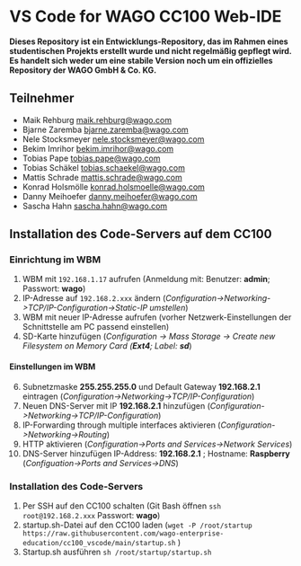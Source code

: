 # VS Code for WAGO CC100 Web-IDE

**Dieses Repository ist ein Entwicklungs-Repository, das im Rahmen eines studentischen Projekts erstellt wurde und nicht regelmäßig gepflegt wird. Es handelt sich weder um eine stabile Version noch um ein offizielles Repository der WAGO GmbH & Co. KG.** 

## Teilnehmer
- Maik Rehburg <maik.rehburg@wago.com>
- Bjarne Zaremba <bjarne.zaremba@wago.com>
- Nele Stocksmeyer <nele.stocksmeyer@wago.com>
- Bekim Imrihor <bekim.imrihor@wago.com>
- Tobias Pape <tobias.pape@wago.com>
- Tobias Schäkel <tobias.schaekel@wago.com>
- Mattis Schrade <mattis.schrade@wago.com>
- Konrad Holsmölle <konrad.holsmoelle@wago.com>
- Danny Meihoefer <danny.meihoefer@wago.com>
- Sascha Hahn <sascha.hahn@wago.com>

## Installation des Code-Servers auf dem CC100
### Einrichtung im WBM
1. WBM mit ``` 192.168.1.17 ``` aufrufen (Anmeldung mit: Benutzer: **admin**; Passwort: **wago**)
2. IP-Adresse auf ``` 192.168.2.xxx ``` ändern (*Configuration->Networking->TCP/IP-Configuration->Static-IP umstellen*)
3. WBM mit neuer IP-Adresse aufrufen (vorher Netzwerk-Einstellungen der Schnittstelle am PC passend einstellen)
4. SD-Karte hinzufügen (*Configuration -> Mass Storage -> Create new Filesystem on Memory Card (**Ext4**; Label: **sd***)

#### Einstellungen im WBM
6. Subnetzmaske **255.255.255.0** und Default Gateway **192.168.2.1** eintragen (*Configuration->Networking->TCP/IP-Configuration*)
7. Neuen DNS-Server mit IP **192.168.2.1** hinzufügen (*Configuration->Networking->TCP/IP-Configuration*)
8. IP-Forwarding through multiple interfaces aktivieren (*Configuration->Networking->Routing*) 
9. HTTP aktivieren (*Configuration->Ports and Services->Network Services*)
10. DNS-Server hinzufügen IP-Address: **192.168.2.1** ; Hostname: **Raspberry** (*Configuation->Ports and Services->DNS*)

### Installation des Code-Servers
1. Per SSH auf den CC100 schalten (Git Bash öffnen ``` ssh root@192.168.2.xxx ``` Passwort: **wago**)
2. startup.sh-Datei auf den CC100 laden (``` wget -P /root/startup https://raw.githubusercontent.com/wago-enterprise-education/cc100_vscode/main/startup.sh ``` )
3. Startup.sh ausführen ``` sh /root/startup/startup.sh ```
